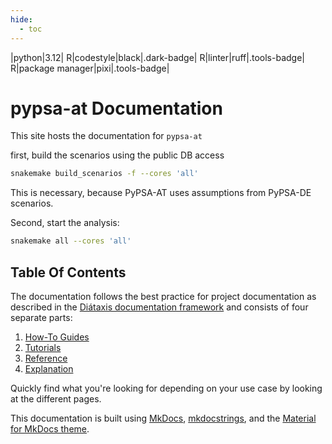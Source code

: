 ```yaml
---
hide:
  - toc
---
```


|python|3.12|
R|codestyle|black|.dark-badge|
R|linter|ruff|.tools-badge|
R|package manager|pixi|.tools-badge|

[black]: https://black.readthedocs.io/en/stable/the_black_code_style/current_style.html
[ruff]: https://docs.astral.sh/ruff/linter/
[pixi]: https://pixi.sh/latest/

# pypsa-at Documentation

This site hosts the documentation for `pypsa-at`


first, build the scenarios using the public DB access
``` sh
snakemake build_scenarios -f --cores 'all'
```
This is necessary, because PyPSA-AT uses assumptions from PyPSA-DE scenarios.  

Second, start the analysis:
``` sh
snakemake all --cores 'all'
```

## Table Of Contents

The documentation follows the best practice for
project documentation as described
in the [Diátaxis documentation framework](https://diataxis.fr/)
and consists of four separate parts:

1. [How-To Guides](how-to-guides/index.md)
2. [Tutorials](tutorials/index.md)
3. [Reference](reference/index.md)
4. [Explanation](explanations/index.md)

Quickly find what you're looking for depending on
your use case by looking at the different pages.

This documentation is built using [MkDocs](https://www.mkdocs.org/),
[mkdocstrings](https://mkdocstrings.github.io/python/), and the
[Material for MkDocs theme](https://squidfunk.github.io/mkdocs-material/getting-started/).
